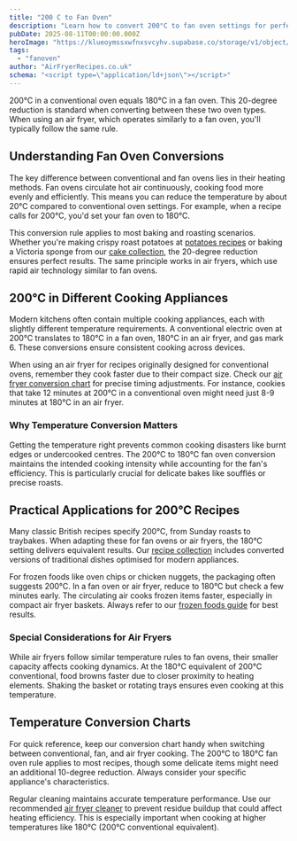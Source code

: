```yaml
---
title: "200 C to Fan Oven"
description: "Learn how to convert 200°C to fan oven settings for perfect air fryer cooking. Includes temperature charts and baking tips for UK kitchens."
pubDate: 2025-08-11T00:00:00.000Z
heroImage: "https://klueoymssxwfnxsvcyhv.supabase.co/storage/v1/object/public/md/200-c-to-fan-oven-75661732.png"
tags:
  - "fanoven"
author: "AirFryerRecipes.co.uk"
schema: "<script type=\"application/ld+json\"></script>"
---
```


<p>200°C in a conventional oven equals 180°C in a fan oven. This 20-degree reduction is standard when converting between these two oven types. When using an air fryer, which operates similarly to a fan oven, you'll typically follow the same rule.</p>

<h2>Understanding Fan Oven Conversions</h2>
<p>The key difference between conventional and fan ovens lies in their heating methods. Fan ovens circulate hot air continuously, cooking food more evenly and efficiently. This means you can reduce the temperature by about 20°C compared to conventional oven settings. For example, when a recipe calls for 200°C, you'd set your fan oven to 180°C.</p>
<p>This conversion rule applies to most baking and roasting scenarios. Whether you're making crispy roast potatoes at <a href=https://www.airfryerrecipe.co.uk/recipe-category/potatoes>potatoes recipes</a> or baking a Victoria sponge from our <a href=https://www.airfryerrecipe.co.uk/recipe-category/cakes>cake collection</a>, the 20-degree reduction ensures perfect results. The same principle works in air fryers, which use rapid air technology similar to fan ovens.</p>

<h2>200°C in Different Cooking Appliances</h2>
<p>Modern kitchens often contain multiple cooking appliances, each with slightly different temperature requirements. A conventional electric oven at 200°C translates to 180°C in a fan oven, 180°C in an air fryer, and gas mark 6. These conversions ensure consistent cooking across devices.</p>
<p>When using an air fryer for recipes originally designed for conventional ovens, remember they cook faster due to their compact size. Check our <a href=https://www.airfryerrecipe.co.uk/air-fryer-conversion-chart>air fryer conversion chart</a> for precise timing adjustments. For instance, cookies that take 12 minutes at 200°C in a conventional oven might need just 8-9 minutes at 180°C in an air fryer.</p>

<h3>Why Temperature Conversion Matters</h3>
<p>Getting the temperature right prevents common cooking disasters like burnt edges or undercooked centres. The 200°C to 180°C fan oven conversion maintains the intended cooking intensity while accounting for the fan's efficiency. This is particularly crucial for delicate bakes like soufflés or precise roasts.</p>

<h2>Practical Applications for 200°C Recipes</h2>
<p>Many classic British recipes specify 200°C, from Sunday roasts to traybakes. When adapting these for fan ovens or air fryers, the 180°C setting delivers equivalent results. Our <a href=https://www.airfryerrecipe.co.uk/recipes>recipe collection</a> includes converted versions of traditional dishes optimised for modern appliances.</p>
<p>For frozen foods like oven chips or chicken nuggets, the packaging often suggests 200°C. In a fan oven or air fryer, reduce to 180°C but check a few minutes early. The circulating air cooks frozen items faster, especially in compact air fryer baskets. Always refer to our <a href=https://www.airfryerrecipe.co.uk/recipe-category/frozen-foods>frozen foods guide</a> for best results.</p>

<h3>Special Considerations for Air Fryers</h3>
<p>While air fryers follow similar temperature rules to fan ovens, their smaller capacity affects cooking dynamics. At the 180°C equivalent of 200°C conventional, food browns faster due to closer proximity to heating elements. Shaking the basket or rotating trays ensures even cooking at this temperature.</p>

<h2>Temperature Conversion Charts</h2>
<p>For quick reference, keep our conversion chart handy when switching between conventional, fan, and air fryer cooking. The 200°C to 180°C fan oven rule applies to most recipes, though some delicate items might need an additional 10-degree reduction. Always consider your specific appliance's characteristics.</p>
<p>Regular cleaning maintains accurate temperature performance. Use our recommended <a href=https://www.airfryerrecipe.co.uk/air-fryer-cleaner>air fryer cleaner</a> to prevent residue buildup that could affect heating efficiency. This is especially important when cooking at higher temperatures like 180°C (200°C conventional equivalent).</p>